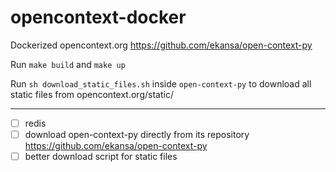 # opencontext-docker
Dockerized opencontext.org <https://github.com/ekansa/open-context-py>

Run ```make build``` and ```make up```

Run ```sh download_static_files.sh``` inside ```open-context-py``` to download all static files from opencontext.org/static/

---

- [ ] redis
- [ ] download open-context-py directly from its repository <https://github.com/ekansa/open-context-py>
- [ ] better download script for static files